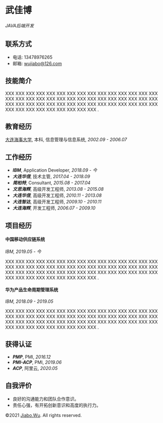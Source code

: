 武佳博 
=============
###### _JAVA后端开发_


联系方式
-----------------------

- 电话: 13478976265
- 邮箱: [wujiabo@126.com](http://wujiabo@126.com)


技能简介
-------

XXX XXX XXX XXX XXX XXX XXX XXX XXX XXX XXX XXX XXX XXX XXX 
XXX XXX XXX XXX XXX XXX XXX XXX XXX XXX XXX XXX XXX XXX XXX XXX XXX XXX 
XXX XXX XXX XXX XXX XXX XXX XXX XXX XXX XXX XXX 
XXX XXX XXX XXX XXX XXX XXX XXX XXX .


教育经历
---------

[大连海事大学](https://www.dlmu.edu.cn/), 本科, 信息管理与信息系统, *2002.09 - 2006.07*


工作经历
----------

- ***IBM***, Application Developer, *2018.09 - 今*
- ***大连华信***, 技术主管, *2017.04 - 2018.09*
- ***简柏特***, Consultant, *2015.08 - 2017.04*
- ***文思海辉***, 高级开发工程师, *2013.08 - 2015.08*
- ***大连华信***, 高级开发工程师, *2010.11 - 2013.08*
- ***大连智达***, 高级开发工程师, *2009.10 - 2010.11*
- ***大连海辉***, 开发工程师, *2006.07 - 2009.10*



项目经历
----------

#### **中国移动供应链系统**
*IBM, 2019.05 - 今*

XXX XXX XXX XXX XXX XXX XXX XXX XXX XXX XXX XXX XXX XXX XXX 
XXX XXX XXX XXX XXX XXX XXX XXX XXX XXX XXX XXX XXX XXX XXX XXX XXX XXX 
XXX XXX XXX XXX XXX XXX XXX XXX XXX XXX XXX XXX 
XXX XXX XXX XXX XXX XXX XXX XXX XXX .

#### **华为产品生命周期管理系统**
*IBM, 2018.09 - 2019.05*

XXX XXX XXX XXX XXX XXX XXX XXX XXX XXX XXX XXX XXX XXX XXX 
XXX XXX XXX XXX XXX XXX XXX XXX XXX XXX XXX XXX XXX XXX XXX XXX XXX XXX 
XXX XXX XXX XXX XXX XXX XXX XXX XXX XXX XXX XXX 
XXX XXX XXX XXX XXX XXX XXX XXX XXX .


获得认证
-----------------

- ***PMP***, PMI, *2016.12*
- ***PMI-ACP***, PMI, *2019.06*
- ***ACP***, 阿里云, *2020.05*


自我评价
---------

- 良好的沟通能力和团队合作意识。
- 责任心强，有开拓创新意识和高度的执行力。



©2021 [Jiabo.Wu](https://github.com/wujiabo/resume). All rights reserved.
